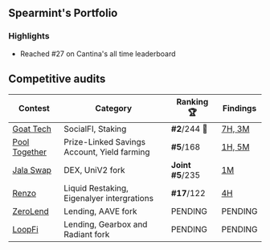 ## Spearmint's Portfolio 

### Highlights
- Reached #27 on Cantina's all time leaderboard

## Competitive audits

| Contest    |Category                  | Ranking 🏆   | Findings|
|------------|------------------|-----------|----------|
| [Goat Tech](https://cantina.xyz/competitions/f214cf86-cc80-40c0-a70b-e9bb25d7ac80/leaderboard)| SocialFI, Staking | **#2**/244 🥈| [7H, 3M]()|
| [Pool Together](https://audits.sherlock.xyz/contests/225) | Prize-Linked Savings Account, Yield farming | **#5**/168   | [1H, 5M](https://github.com/sherlock-audit/2024-05-pooltogether-judging/issues?q=is%3Aissue+0xspearmint1+label%3AReward+)    |
| [Jala Swap ](https://audits.sherlock.xyz/contests/233)| DEX, UniV2 fork |**Joint #5**/235 | [1M]() |
| [Renzo](https://code4rena.com/audits/2024-04-renzo) | Liquid Restaking, Eigenalyer intergrations         | **#17**/122 | [4H]()      |
| [ZeroLend]() | Lending, AAVE fork         |PENDING | PENDING      |
| [LoopFi]() | Lending, Gearbox and Radiant fork        |PENDING | PENDING      |
